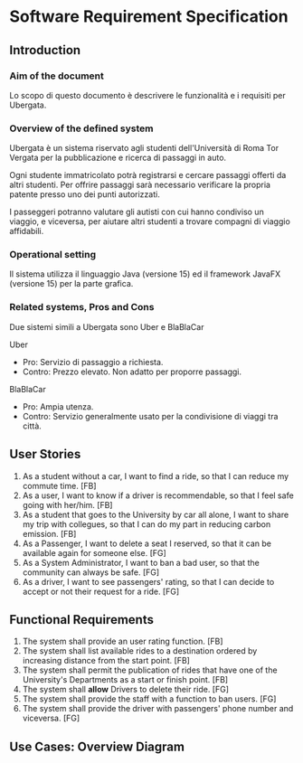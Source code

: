 # Software Requirement Specification

## Introduction

### Aim of the document

Lo scopo di questo documento è descrivere le funzionalità e i requisiti per Ubergata.

### Overview of the defined system

Ubergata è un sistema riservato agli studenti dell'Università di Roma Tor Vergata per la pubblicazione e ricerca di passaggi in auto.

Ogni studente immatricolato potrà registrarsi e cercare passaggi offerti da altri studenti. Per offrire passaggi sarà necessario verificare la propria patente presso uno dei punti autorizzati.

I passeggeri potranno valutare gli autisti con cui hanno condiviso un viaggio, e viceversa, per aiutare altri studenti a trovare compagni di viaggio affidabili.

### Operational setting

Il sistema utilizza il linguaggio Java (versione 15) ed il framework JavaFX (versione 15) per la parte grafica.

### Related systems, Pros and Cons

Due sistemi simili a Ubergata sono Uber e BlaBlaCar

Uber

- Pro: Servizio di passaggio a richiesta.
- Contro: Prezzo elevato. Non adatto per proporre passaggi.

BlaBlaCar

- Pro: Ampia utenza.
- Contro: Servizio generalmente usato per la condivisione di viaggi tra città.

## User Stories

1. As a student without a car, I want to find a ride, so that I can reduce my commute time. [FB]
2. As a user, I want to know if a driver is recommendable, so that I feel safe going with her/him. [FB]
3. As a student that goes to the University by car all alone, I want to share my trip with collegues, so that I can do my part in reducing carbon emission. [FB]
4. As a Passenger, I want to delete a seat I reserved, so that it can be available again for someone else. [FG]
5. As a System Administrator, I want to ban a bad user, so that the community can always be safe. [FG]
6. As a driver, I want to see passengers' rating, so that I can decide to accept or not their request for a ride. [FG]

## Functional Requirements

1. The system shall provide an user rating function. [FB]
2. The system shall list available rides to a destination ordered by increasing distance from the start point. [FB]
3. The system shall permit the publication of rides that have one of the University's Departments as a start or finish point. [FB]
4. The system shall **allow** Drivers to delete their ride. [FG]
5. The system shall provide the staff with a function to ban users. [FG]
6. The system shall provide the driver with passengers' phone number and viceversa. [FG]

## Use Cases: Overview Diagram

